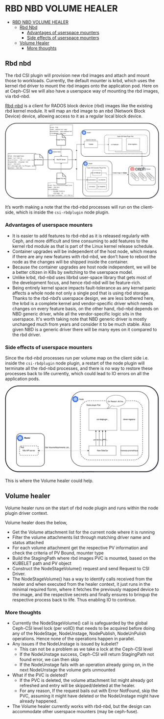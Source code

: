 # RBD NBD VOLUME HEALER

- [RBD NBD VOLUME HEALER](#rbd-nbd-volume-healer)
  - [Rbd Nbd](#rbd-nbd)
    - [Advantages of userspace mounters](#advantages-of-userspace-mounters)
    - [Side effects of userspace mounters](#side-effects-of-userspace-mounters)
  - [Volume Healer](#volume-healer)
    - [More thoughts](#more-thoughts)

## Rbd nbd

The rbd CSI plugin will provision new rbd images and attach and mount those
to workloads. Currently, the default mounter is krbd, which uses the kernel
rbd driver to mount the rbd images onto the application pod. Here on
at Ceph-CSI we will also have a userspace way of mounting the rbd images,
via rbd-nbd.

[Rbd-nbd](https://docs.ceph.com/en/latest/man/8/rbd-nbd/) is a client for
RADOS block device (rbd) images like the existing rbd kernel module. It
will map an rbd image to an nbd (Network Block Device) device, allowing
access to it as a regular local block device.

![csi-rbd-nbd](./images/csi-rbd-nbd.svg)

It’s worth making a note that the rbd-nbd processes will run on the
client-side, which is inside the `csi-rbdplugin` node plugin.

### Advantages of userspace mounters

- It is easier to add features to rbd-nbd as it is released regularly with
  Ceph, and more difficult and time consuming to add features to the kernel
  rbd module as that is part of the Linux kernel release schedule.
- Container upgrades will be independent of the host node, which means if
  there are any new features with rbd-nbd, we don’t have to reboot the node
  as the changes will be shipped inside the container.
- Because the container upgrades are host node independent, we will be a
  better citizen in K8s by switching to the userspace model.
- Unlike krbd, rbd-nbd uses librbd user-space library that gets most of the
  development focus, and hence rbd-nbd will be feature-rich.
- Being entirely kernel space impacts fault-tolerance as any kernel panic
  affects a whole node not only a single pod that is using rbd storage.
  Thanks to the rbd-nbd’s userspace design, we are less bothered here, the
  krbd is a complete kernel and vendor-specific driver which needs changes
  on every feature basis, on the other hand, rbd-nbd depends on NBD generic
  driver, while all the vendor-specific logic sits in the userspace. It's
  worth taking note that NBD generic driver is mostly unchanged much from
  years and consider it to be much stable. Also given NBD is a generic
  driver there will be many eyes on it compared to the rbd driver.

### Side effects of userspace mounters

Since the rbd-nbd processes run per volume map on the client side i.e.
inside the `csi-rbdplugin` node plugin, a restart of the node plugin will
terminate all the rbd-nbd processes, and there is no way to restore
these processes back to life currently, which could lead to IO errors
on all the application pods.

![csi-plugin-restart](./images/csi-plugin-restart.svg)

This is where the Volume healer could help.

## Volume healer

Volume healer runs on the start of rbd node plugin and runs within the
node plugin driver context.

Volume healer does the below,

- Get the Volume attachment list for the current node where it is running
- Filter the volume attachments list through matching driver name and
  status attached
- For each volume attachment get the respective PV information and check
  the criteria of PV Bound, mounter type
- Build the StagingPath where rbd images PVC is mounted, based on the
  KUBELET path and PV object
- Construct the NodeStageVolume() request and send Request to CSI Driver.
- The NodeStageVolume() has a way to identify calls received from the
  healer and when executed from the healer context, it just runs in the
  minimal required form, where it fetches the previously mapped device to
  the image, and the respective secrets and finally ensures to bringup the
  respective process back to life. Thus enabling IO to continue.

### More thoughts

- Currently the NodeStageVolume() call is safeguarded by the global Ceph-CSI
  level lock (per volID) that needs to be acquired before doing any of the
  NodeStage, NodeUnstage, NodePublish, NodeUnPulish operations. Hence none
  of the operations happen in parallel.
- Any issues if the NodeUnstage is issued by kubelet?
  - This can not be a problem as we take a lock at the Ceph-CSI level
  - If the NodeUnstage success, Ceph-CSI will return StagingPath not found
    error, we can then skip
  - If the NodeUnstage fails with an operation already going on, in the
    next NodeUnstage the volume gets unmounted
- What if the PVC is deleted?
  - If the PVC is deleted, the volume attachment list might already got
    refreshed and entry will be skipped/deleted at the healer.
  - For any reason, If the request bails out with Error NotFound, skip the
    PVC, assuming it might have deleted or the NodeUnstage might have
    already happened.
- The Volume healer currently works with rbd-nbd, but the design can
  accommodate other userspace mounters (may be ceph-fuse).
